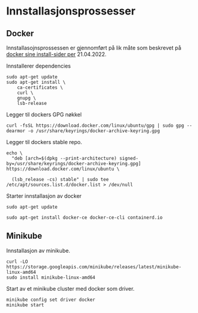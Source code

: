 # Innstallasjonsprossesser
## Docker
Innstallasojnsprossessen er gjennomført på lik måte som beskrevet på [docker sine install-sider per](https://docs.docker.com/engine/install/ubuntu/) 21.04.2022.

Innstallerer dependencies
```shell
sudo apt-get update
sudo apt-get install \
    ca-certificates \
    curl \
    gnupg \
    lsb-release
```

Legger til dockers GPG nøkkel
```shell
curl -fsSL https://download.docker.com/linux/ubuntu/gpg | sudo gpg --dearmor -o /usr/share/keyrings/docker-archive-keyring.gpg
```

Legger til dockers stable repo.
```shell
echo \
  "deb [arch=$(dpkg --print-architecture) signed-by=/usr/share/keyrings/docker-archive-keyring.gpg] https://download.docker.com/linux/ubuntu \
  
  (lsb_release -cs) stable" | sudo tee /etc/apt/sources.list.d/docker.list > /dev/null

```

Starter innstallasjon av docker
```shell
sudo apt-get update

sudo apt-get install docker-ce docker-ce-cli containerd.io
```

## Minikube

Innstallasjon av minikube.
```shell
curl -LO https://storage.googleapis.com/minikube/releases/latest/minikube-linux-amd64
sudo install minikube-linux-amd64
```

Start av et minikube cluster med docker som driver.
```shell
minikube config set driver docker
minikube start
```


